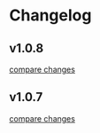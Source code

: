 # Changelog


## v1.0.8

[compare changes](https://github.com/Web-Artisan-Bros/wab-use/compare/v1.0.7...v1.0.8)

## v1.0.7

[compare changes](https://github.com/Web-Artisan-Bros/wab-use/compare/@wab-use/nuxt_v1.0.6...v1.0.7)

